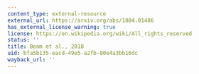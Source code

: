 ```yaml
---
content_type: external-resource
external_url: https://arxiv.org/abs/1804.01486
has_external_license_warning: true
license: https://en.wikipedia.org/wiki/All_rights_reserved
status: ''
title: Beam et al., 2018
uid: bfa5b135-eacd-49e5-a2fb-80e4a3bb16dc
wayback_url: ''
---
```

